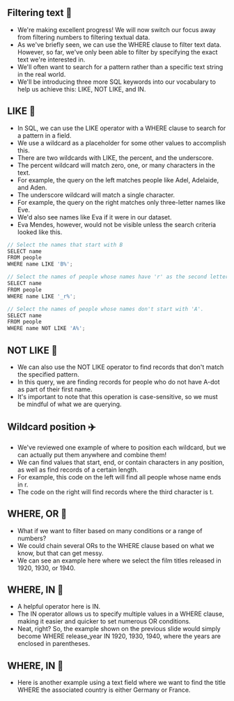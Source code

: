 ## Filtering text :roller_coaster:
- We're making excellent progress! We will now switch our focus away from filtering numbers to filtering textual data.
- As we've briefly seen, we can use the WHERE clause to filter text data. However, so far, we've only been able to filter by specifying the exact text we're interested in.
- We'll often want to search for a pattern rather than a specific text string in the real world.
- We'll be introducing three more SQL keywords into our vocabulary to help us achieve this: LIKE, NOT LIKE, and IN.

## LIKE :ferris_wheel:
- In SQL, we can use the LIKE operator with a WHERE clause to search for a pattern in a field.
- We use a wildcard as a placeholder for some other values to accomplish this.
- There are two wildcards with LIKE, the percent, and the underscore.
- The percent wildcard will match zero, one, or many characters in the text.
- For example, the query on the left matches people like Adel, Adelaide, and Aden.
- The underscore wildcard will match a single character.
- For example, the query on the right matches only three-letter names like Eve.
- We'd also see names like Eva if it were in our dataset.
- Eva Mendes, however, would not be visible unless the search criteria looked like this.
```js
// Select the names that start with B
SELECT name
FROM people
WHERE name LIKE 'B%';

// Select the names of people whose names have 'r' as the second letter.
SELECT name
FROM people
WHERE name LIKE '_r%';

// Select the names of people whose names don't start with 'A'.
SELECT name
FROM people
WHERE name NOT LIKE 'A%';
```

## NOT LIKE :rocket:
- We can also use the NOT LIKE operator to find records that don't match the specified pattern.
- In this query, we are finding records for people who do not have A-dot as part of their first name.
- It's important to note that this operation is case-sensitive, so we must be mindful of what we are querying.

## Wildcard position :airplane:
- We've reviewed one example of where to position each wildcard, but we can actually put them anywhere and combine them!
- We can find values that start, end, or contain characters in any position, as well as find records of a certain length.
- For example, this code on the left will find all people whose name ends in r.
- The code on the right will find records where the third character is t.

## WHERE, OR :helicopter:
- What if we want to filter based on many conditions or a range of numbers?
- We could chain several ORs to the WHERE clause based on what we know, but that can get messy.
- We can see an example here where we select the film titles released in 1920, 1930, or 1940.

## WHERE, IN :tram:
- A helpful operator here is IN.
- The IN operator allows us to specify multiple values in a WHERE clause, making it easier and quicker to set numerous OR conditions.
- Neat, right? So, the example shown on the previous slide would simply become WHERE release_year IN 1920, 1930, 1940, where the years are enclosed in parentheses.

## WHERE, IN :tram:
- Here is another example using a text field where we want to find the title WHERE the associated country is either Germany or France.
